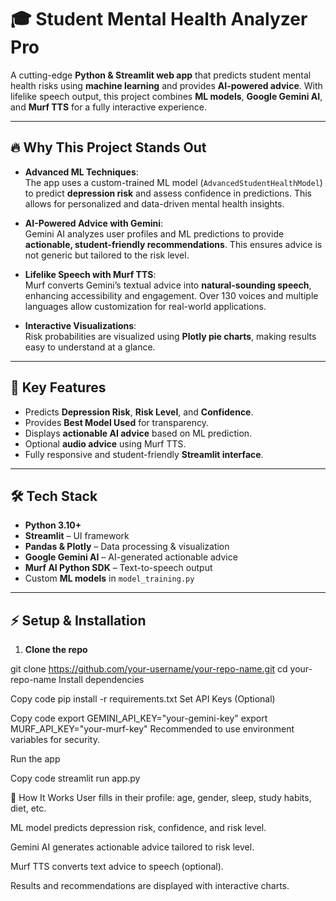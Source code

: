 # 🎓 Student Mental Health Analyzer Pro

A cutting-edge **Python & Streamlit web app** that predicts student mental health risks using **machine learning** and provides **AI-powered advice**. With lifelike speech output, this project combines **ML models**, **Google Gemini AI**, and **Murf TTS** for a fully interactive experience.

---

## 🔥 Why This Project Stands Out

- **Advanced ML Techniques**:  
  The app uses a custom-trained ML model (`AdvancedStudentHealthModel`) to predict **depression risk** and assess confidence in predictions. This allows for personalized and data-driven mental health insights.

- **AI-Powered Advice with Gemini**:  
  Gemini AI analyzes user profiles and ML predictions to provide **actionable, student-friendly recommendations**. This ensures advice is not generic but tailored to the risk level.

- **Lifelike Speech with Murf TTS**:  
  Murf converts Gemini’s textual advice into **natural-sounding speech**, enhancing accessibility and engagement. Over 130 voices and multiple languages allow customization for real-world applications.

- **Interactive Visualizations**:  
  Risk probabilities are visualized using **Plotly pie charts**, making results easy to understand at a glance.

---

## 🚀 Key Features

- Predicts **Depression Risk**, **Risk Level**, and **Confidence**.
- Provides **Best Model Used** for transparency.
- Displays **actionable AI advice** based on ML prediction.
- Optional **audio advice** using Murf TTS.
- Fully responsive and student-friendly **Streamlit interface**.

---

## 🛠 Tech Stack

- **Python 3.10+**
- **Streamlit** – UI framework
- **Pandas & Plotly** – Data processing & visualization
- **Google Gemini AI** – AI-generated actionable advice
- **Murf AI Python SDK** – Text-to-speech output
- Custom **ML models** in `model_training.py`

---

## ⚡ Setup & Installation

1. **Clone the repo**

git clone https://github.com/your-username/your-repo-name.git
cd your-repo-name
Install dependencies


Copy code
pip install -r requirements.txt
Set API Keys (Optional)

Copy code
export GEMINI_API_KEY="your-gemini-key"
export MURF_API_KEY="your-murf-key"
Recommended to use environment variables for security.

Run the app

Copy code
streamlit run app.py



🧠 How It Works
User fills in their profile: age, gender, sleep, study habits, diet, etc.

ML model predicts depression risk, confidence, and risk level.

Gemini AI generates actionable advice tailored to risk level.

Murf TTS converts text advice to speech (optional).

Results and recommendations are displayed with interactive charts.
